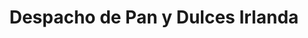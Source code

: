 ---
title: "Despacho de Pan y Dulces Irlanda"
url: /zamora/despacho-de-pan-y-dulces-irlanda/
shop: panadería
---